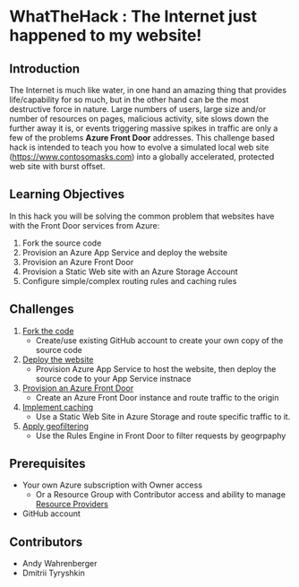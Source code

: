 # WhatTheHack : The Internet just happened to my website! 

## Introduction

The Internet is much like water, in one hand an amazing thing that provides life/capability for so much, but in the other hand can be the most destructive force in nature.  Large numbers of users, large size and/or number of resources on pages, malicious activity, site slows down the further away it is, or events triggering massive spikes in traffic are only a few of the problems **Azure Front Door** addresses.  This challenge based hack is intended to teach you how to evolve a simulated local web site (https://www.contosomasks.com) into a globally accelerated, protected web site with burst offset.

## Learning Objectives
In this hack you will be solving the common problem that websites have with the Front Door services from Azure:

1. Fork the source code
2. Provision an Azure App Service and deploy the website
3. Provision an Azure Front Door 
4. Provision a Static Web site with an Azure Storage Account
5. Configure simple/complex routing rules and caching rules

## Challenges
1. [Fork the code](Student/Challenge01.md)
   - Create/use existing GitHub account to create your own copy of the source code
2. [Deploy the website](Student/Challenge02.md)
   - Provision Azure App Service to host the website, then deploy the source code to your App Service instnace
3. [Provision an Azure Front Door ](Student/Challenge03.md)
   - Create an Azure Front Door instance and route traffic to the origin 
4. [Implement caching](Student/Challenge04.md)
   - Use a Static Web Site in Azure Storage and route specific traffic to it.
5. [Apply geofiltering](Student/Challenge05.md)
   - Use the Rules Engine in Front Door to filter requests by geogrpaphy

## Prerequisites
- Your own Azure subscription with Owner access
  - Or a Resource Group with Contributor access and ability to manage [Resource Providers](https://docs.microsoft.com/en-us/azure/azure-resource-manager/management/resource-providers-and-types)
- GitHub account 

## Contributors
- Andy Wahrenberger
- Dmitrii Tyryshkin




